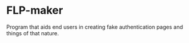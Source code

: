 FLP-maker
=========

Program that aids end users in creating fake authentication pages and things of that nature.